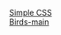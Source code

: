 <a href="/simple_css-main/basic_styling.html">Simple CSS</a><br>
<a href="/birds-main">Birds-main</a>
